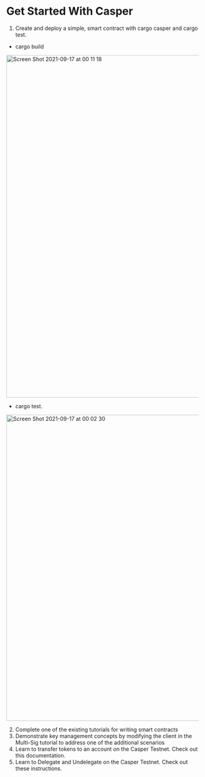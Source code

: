 # Get Started With Casper

1. Create and deploy a simple, smart contract with cargo casper and cargo test. 
- cargo build  
<img width="897" alt="Screen Shot 2021-09-17 at 00 11 18" src="https://user-images.githubusercontent.com/13186215/133655762-d35b233c-d624-4928-8881-6fa81a67738a.png">

- cargo test. 
<img width="802" alt="Screen Shot 2021-09-17 at 00 02 30" src="https://user-images.githubusercontent.com/13186215/133655047-84889dab-b9bc-4781-951c-a3e83baf4547.png">


2. Complete one of the existing tutorials for writing smart contracts
3. Demonstrate key management concepts by modifying the client in the Multi-Sig tutorial to address one of the additional scenarios
4. Learn to transfer tokens to an account on the Casper Testnet. Check out this documentation.
5. Learn to Delegate and Undelegate on the Casper Testnet. Check out these instructions.

